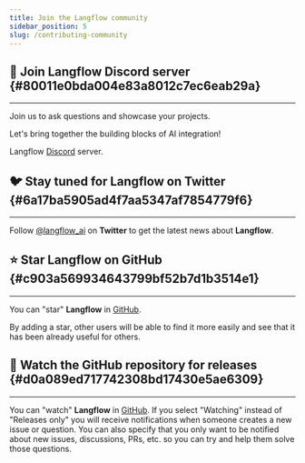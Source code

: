 ```yaml
---
title: Join the Langflow community
sidebar_position: 5
slug: /contributing-community
---
```




## 🤖 Join **Langflow** Discord server {#80011e0bda004e83a8012c7ec6eab29a}


---


Join us to ask questions and showcase your projects.


Let's bring together the building blocks of AI integration!


Langflow [Discord](https://discord.gg/EqksyE2EX9) server.


## 🐦 Stay tuned for **Langflow** on Twitter {#6a17ba5905ad4f7aa5347af7854779f6}


---


Follow [@langflow_ai](https://twitter.com/langflow_ai) on **Twitter** to get the latest news about **Langflow**.


## ⭐️ Star **Langflow** on GitHub {#c903a569934643799bf52b7d1b3514e1}


---


You can "star" **Langflow** in [GitHub](https://github.com/langflow-ai/langflow).


By adding a star, other users will be able to find it more easily and see that it has been already useful for others.


## 👀 Watch the GitHub repository for releases {#d0a089ed717742308bd17430e5ae6309}


---


You can "watch" **Langflow** in [GitHub](https://github.com/langflow-ai/langflow). If you select "Watching" instead of "Releases only" you will receive notifications when someone creates a new issue or question. You can also specify that you only want to be notified about new issues, discussions, PRs, etc. so you can try and help them solve those questions.

